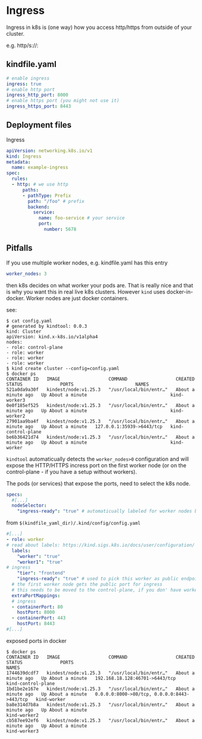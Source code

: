 # Ingress

Ingress in k8s is (one way) how you access http/https from outside of your cluster.

e.g. http/s://<ip-of-you-host>:<exposed port>


## kindfile.yaml

```yaml
# enable ingress
ingress: true
# enable http port
ingress_http_port: 8000
# enable https port (you might not use it)
ingress_https_port: 8443
```

## Deployment files

Ingress

```yaml
apiVersion: networking.k8s.io/v1
kind: Ingress
metadata:
  name: example-ingress
spec:
  rules:
  - http: # we use http
      paths:
      - pathType: Prefix
        path: "/foo" # prefix
        backend:
          service:
            name: foo-service # your service
            port:
              number: 5678
```

## Pitfalls

If you use multiple worker nodes, e.g. kindfile.yaml has this entry

```yaml
worker_nodes: 3
```

then k8s decides on what worker your pods are. That is really nice and that is why you want this in real live k8s clusters. However `kind` uses docker-in-docker. Worker nodes are just docker containers.

see:

```shell
$ cat config.yaml
# generated by kindtool: 0.0.3
kind: Cluster
apiVersion: kind.x-k8s.io/v1alpha4
nodes:
- role: control-plane
- role: worker
- role: worker
- role: worker
$ kind create cluster --config=config.yaml
$ docker ps
CONTAINER ID   IMAGE                  COMMAND                  CREATED              STATUS              PORTS                       NAMES
521a0da9a30f   kindest/node:v1.25.3   "/usr/local/bin/entr…"   About a minute ago   Up About a minute                               kind-worker3
0e0f185ef525   kindest/node:v1.25.3   "/usr/local/bin/entr…"   About a minute ago   Up About a minute                               kind-worker2
27901aa9ba4f   kindest/node:v1.25.3   "/usr/local/bin/entr…"   About a minute ago   Up About a minute   127.0.0.1:35939->6443/tcp   kind-control-plane
be6b36421d74   kindest/node:v1.25.3   "/usr/local/bin/entr…"   About a minute ago   Up About a minute                               kind-worker
```

`kindtool` automaticually detects the `worker_nodes>0` configuration and will expose the HTTP/HTTPS incress port on the first worker node (or on the control-plane - if you have a setup without workers).

The pods (or services) that expose the ports, need to select the k8s node.

```yaml
specs:
  #[...]
  nodeSelector:
    "ingress-ready": "true" # automaticually labeled for worker nodes by kindtool
```

from `$(kindfile_yaml_dir)/.kind/config/config.yaml`

```yaml
#[...]
- role: worker
# read about labels: https://kind.sigs.k8s.io/docs/user/configuration/
  labels:
    "worker": "true"
    "worker1": "true"
# ingress
    "tier": "frontend"
    "ingress-ready": "true" # used to pick this worker as public endpoint port node
  # the first worker node gets the public port for ingress
  # this needs to be moved to the control-plane, if you don' have workers
  extraPortMappings:
  # ingress
  - containerPort: 80
    hostPort: 8000
  - containerPort: 443
    hostPort: 8443
#[...]
```

exposed ports in docker


```shell
$ docker ps
CONTAINER ID   IMAGE                  COMMAND                  CREATED              STATUS              PORTS                                         NAMES
1744639dcdf7   kindest/node:v1.25.3   "/usr/local/bin/entr…"   About a minute ago   Up About a minute   192.168.18.128:46701->6443/tcp                kind-control-plane
1bd1be2e167e   kindest/node:v1.25.3   "/usr/local/bin/entr…"   About a minute ago   Up About a minute   0.0.0.0:8000->80/tcp, 0.0.0.0:8443->443/tcp   kind-worker
ba8e314d7b8a   kindest/node:v1.25.3   "/usr/local/bin/entr…"   About a minute ago   Up About a minute                                                 kind-worker2
cb587ee92ef6   kindest/node:v1.25.3   "/usr/local/bin/entr…"   About a minute ago   Up About a minute                                                 kind-worker3
```
